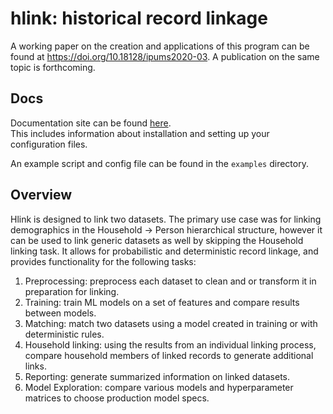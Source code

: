 # hlink: historical record linkage

A working paper on the creation and applications of this program can be found at <https://doi.org/10.18128/ipums2020-03>. A publication on the same topic is forthcoming.

## Docs

Documentation site can be found [here](https://pages.github.umn.edu/mpc/hlink).    
This includes information about installation and setting up your configuration files.

An example script and config file can be found in the `examples` directory.

## Overview

Hlink is designed to link two datasets. The primary use case was for linking demographics in the Household -> Person hierarchical structure, however it can be used to link generic datasets as well by skipping the Household linking task. It allows for probabilistic and deterministic record linkage, and provides functionality for the following tasks:

1. Preprocessing: preprocess each dataset to clean and or transform it in preparation for linking.
2. Training: train ML models on a set of features and compare results between models.
3. Matching: match two datasets using a model created in training or with deterministic rules.
4. Household linking: using the results from an individual linking process, compare household members of linked records to generate additional links.
5. Reporting: generate summarized information on linked datasets.
6. Model Exploration: compare various models and hyperparameter matrices to choose production model specs.

